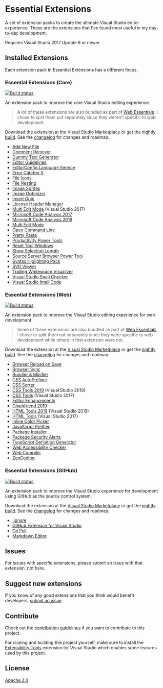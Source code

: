 # Essential Extensions
A set of extension packs to create the ultimate Visual Studio editor experience. These are the extensions that I've found most useful in my day-to-day development. 

Requires Visual Studio 2017 Update 8 or newer.

## Installed Extensions
Each extension pack in Essential Extensions has a different focus.

### Essential Extensions (Core)
[![Build status](https://ci.appveyor.com/api/projects/status/54aj4e4tlfvehaxa?svg=true)](https://ci.appveyor.com/project/scottdorman/essential-extensions)

An extension pack to improve the core Visual Studio editing experience. 

> A lot of these extensions are also bundled as part of [Web Essentials](https://marketplace.visualstudio.com/items?itemName=MadsKristensen.WebEssentials2019). I chose to split them out separately since they weren't specific to web development.

Download the extension at the
[Visual Studio Marketplace](https://marketplace.visualstudio.com/items?itemName=ScottDorman.EssentialExtensions)
or get the
[nightly build](http://vsixgallery.com/extension/B485A30F-B8A4-4508-B2B3-D96D529171DD/). See the
[changelog](src/EssentialExtensions/CHANGELOG.md)
for changes and roadmap.

- [Add New File](https://marketplace.visualstudio.com/items?itemName=MadsKristensen.AddNewFile)
- [Comment Remover](https://marketplace.visualstudio.com/items?itemName=MadsKristensen.CommentRemover)
- [Dummy Text Generator](https://marketplace.visualstudio.com/items?itemName=MadsKristensen.DummyTextGenerator)
- [Editor Guidelines](https://marketplace.visualstudio.com/items?itemName=PaulHarrington.EditorGuidelines)
- [EditorConfig Language Service](https://marketplace.visualstudio.com/items?itemName=MadsKristensen.EditorConfig)
- [Error Catcher II](https://marketplace.visualstudio.com/items?itemName=MadsKristensen.ErrorCatcherII)
- [File Icons](https://marketplace.visualstudio.com/items?itemName=MadsKristensen.FileIcons)
- [File Nesting](https://marketplace.visualstudio.com/items?itemName=MadsKristensen.FileNesting)
- [Image Sprites](https://marketplace.visualstudio.com/items?itemName=MadsKristensen.ImageSprites)
- [Image Optimizer](https://marketplace.visualstudio.com/items?itemName=MadsKristensen.ImageOptimizer)
- [Insert Guid](https://marketplace.visualstudio.com/items?itemName=MadsKristensen.insertguid)
- [License Header Manager](https://marketplace.visualstudio.com/items?itemName=StefanWenig.LicenseHeaderManager)
- [Multi Edit Mode](https://marketplace.visualstudio.com/items?itemName=MadsKristensen.MultiEditMode) (Visual Studio 2017)
- [Microsoft Code Analysis 2017](https://marketplace.visualstudio.com/items?itemName=VisualStudioPlatformTeam.MicrosoftCodeAnalysis2017)
- [Microsoft Code Analysis 2019](https://marketplace.visualstudio.com/items?itemName=VisualStudioPlatformTeam.MicrosoftCodeAnalysis2019)
- [Multi Edit Mode](https://marketplace.visualstudio.com/items?itemName=MadsKristensen.MultiEditMode)
- [Open Command Line](https://marketplace.visualstudio.com/items?itemName=MadsKristensen.OpenCommandLine)
- [Pretty Paste](https://marketplace.visualstudio.com/items?itemName=MadsKristensen.PrettyPaste)
- [Productivity Power Tools](https://marketplace.visualstudio.com/items?itemName=VisualStudioPlatformTeam.ProductivityPowerPack2017)
- [Reset Tool Windows](https://marketplace.visualstudio.com/items?itemName=MadsKristensen.ResetToolWindow)
- [Show Selection Length](https://marketplace.visualstudio.com/items?itemName=MadsKristensen.ShowSelectionLength)
- [Source Server Browser Power Tool](https://marketplace.visualstudio.com/items?itemName=vsdbgplat.MicrosoftSourceServerBrowserPowerTool)
- [Syntax Higlighting Pack](https://marketplace.visualstudio.com/items?itemName=MadsKristensen.SyntaxHighlightingPack)
- [SVG Viewer](https://marketplace.visualstudio.com/items?itemName=MadsKristensen.SvgViewer)
- [Trailing Whitespace Visualizer](https://marketplace.visualstudio.com/items?itemName=MadsKristensen.TrailingWhitespaceVisualizer)
- [Visual Studio Spell Checker](https://marketplace.visualstudio.com/items?itemName=EWoodruff.VisualStudioSpellCheckerVS2017andLater)
- [Visual Studio IntelliCode](https://marketplace.visualstudio.com/items?itemName=VisualStudioExptTeam.VSIntelliCode)

### Essential Extensions (Web)
[![Build status](https://ci.appveyor.com/api/projects/status/h2m5jjwpj1ddqluh?svg=true)](https://ci.appveyor.com/project/scottdorman/essential-extensions-lh0vv)

An extension pack to improve the Visual Studio editing experience for web development.

> Some of these extensions are also bundled as part of [Web Essentials](https://marketplace.visualstudio.com/items?itemName=MadsKristensen.WebEssentials2019). I chose to split them out separately since they were specific to web development while others in that extension were not.

Download the extension at the
[Visual Studio Marketplace](https://marketplace.visualstudio.com/items?itemName=ScottDorman.EssentialExtensionsWeb)
or get the
[nightly build](http://vsixgallery.com/extension/673DC35F-A9E2-426B-98AF-27F51190D0B4/). See the
[changelog](src/EssentialExtensions.Web/CHANGELOG.md)
for changes and roadmap.

- [Browser Reload on Save](https://marketplace.visualstudio.com/items?itemName=MadsKristensen.BrowserReloadonSave)
- [Browser Sync](https://marketplace.visualstudio.com/items?itemName=MadsKristensen.BrowserSync)
- [Bundler & Minifier](https://marketplace.visualstudio.com/items?itemName=MadsKristensen.BundlerMinifier)
- [CSS AutoPrefixer](https://marketplace.visualstudio.com/items?itemName=MadsKristensen.CSSAutoPrefixer)
- [CSS Sorter](https://marketplace.visualstudio.com/items?itemName=MadsKristensen.CSSSorter)
- [CSS Tools 2019](https://marketplace.visualstudio.com/items?itemName=MadsKristensen.CssTools2019) (Visual Studio 2019)
- [CSS Tools](https://marketplace.visualstudio.com/items?itemName=MadsKristensen.CSSTools) (Visual Studio 2017)
- [Editor Enhancements](https://marketplace.visualstudio.com/items?itemName=MadsKristensen.EditorEnhancements)
- [Glyphfriend 2019](https://marketplace.visualstudio.com/items?itemName=RionWilliams.Glyphfriend2019)
- [HTML Tools 2019](https://marketplace.visualstudio.com/items?itemName=MadsKristensen.HtmlTools2019) (Visual Studio 2019)
- [HTML Tools](https://marketplace.visualstudio.com/items?itemName=MadsKristensen.HtmlTools) (Visual Studio 2017)
- [Inline Color Picker](https://marketplace.visualstudio.com/items?itemName=NikolaMSFT.InlineColorPicker)
- [JavaScript Prettier](https://marketplace.visualstudio.com/items?itemName=MadsKristensen.JavaScriptPrettier)
- [Package Installer](https://marketplace.visualstudio.com/items?itemName=MadsKristensen.PackageInstaller)
- [Package Security Alerts](https://marketplace.visualstudio.com/items?itemName=MadsKristensen.PackageSecurityAlerts)
- [TypeScript Definition Generator](https://marketplace.visualstudio.com/items?itemName=MadsKristensen.TypeScriptDefinitionGenerator)
- [Web Accessibility Checker](https://marketplace.visualstudio.com/items?itemName=MadsKristensen.WebAccessibilityChecker)
- [Web Compiler](https://marketplace.visualstudio.com/items?itemName=MadsKristensen.WebCompiler)
- [ZenCoding](https://marketplace.visualstudio.com/items?itemName=MadsKristensen.ZenCoding)

### Essential Extensions (GitHub)
[![Build status](https://ci.appveyor.com/api/projects/status/ltp20h37x64a5n3a?svg=true)](https://ci.appveyor.com/project/scottdorman/essential-extensions-jhdh4)

An extension pack to improve the Visual Studio experience for development using GitHub as the source control system.

Download the extension at the
[Visual Studio Marketplace](https://marketplace.visualstudio.com/items?itemName=ScottDorman.EssentialExtensionsGitHub)
or get the
[nightly build](http://vsixgallery.com/extension/E7813D68-135F-4B0D-828F-5287F3228885/). See the
[changelog](src/EssentialExtensions.GitHub/CHANGELOG.md)
for changes and roadmap.

- [.ignore](https://marketplace.visualstudio.com/items?itemName=MadsKristensen.ignore)
- [GitHub Extension for Visual Studio](https://marketplace.visualstudio.com/items?itemName=GitHub.GitHubExtensionforVisualStudio)
- [Git Pull](https://marketplace.visualstudio.com/items?itemName=MadsKristensen.GitPull)
- [Markdown Editor](https://marketplace.visualstudio.com/items?itemName=MadsKristensen.MarkdownEditor)

## Issues
For issues with specific extensions, please submit an issue with that extension, not here.

## Suggest new extensions
If you know of any good extensions that you think would benefit developers, [submit an issue](https://github.com/scottdorman/essential-extensions/issues).

## Contribute
Check out the [contribution guidelines](.github/CONTRIBUTING.md)
if you want to contribute to this project.

For cloning and building this project yourself, make sure 
to install the
[Extensibility Tools](https://visualstudiogallery.msdn.microsoft.com/ab39a092-1343-46e2-b0f1-6a3f91155aa6)
extension for Visual Studio which enables some features
used by this project.

## License
[Apache 2.0](LICENSE) 
